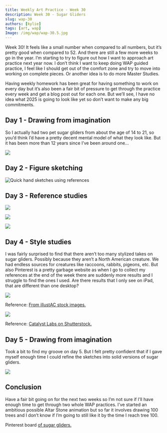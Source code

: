 ```yaml
---
title: Weekly Art Practice - Week 30
description: Week 30 - Sugar Gliders
slug: wap-30
authors: [kylie]
tags: [art, wap]
Image: /img/wap/wap-30.5.jpg
---
```


Week 30! It feels like a small number when compared to all numbers, but it’s pretty good when compared to 52. And there are still a few more weeks to go in the year. I’m starting to try to figure out how I want to approach art practice next year now. I don’t think I want to keep doing WAP guided practice, I feel like I should get out of the comfort zone and try to move into working on complete pieces. Or another idea is to do more Master Studies.

Having weekly homework has been great for having something to work on every day but it’s also been a fair bit of pressure to get through the practice every week and get a blog post out for each one. But we’ll see, I have no idea what 2025 is going to look like yet so don’t want to make any big commitments.

## Day 1 - Drawing from imagination

So I actually had two pet sugar gliders from about the age of 14 to 21, so you’d think I’d have a pretty decent mental model of what they look like. But it has been more than 12 years since I’ve been around one…

![](/img/wap/wap-30.1.jpg)

<!--truncate-->

## Day 2 - Figure sketching

![Quick hand sketches using references](/img/wap/wap-30.2.jpg)

## Day 3 - Reference studies

![](/img/wap/wap-30.3.1.jpg)

![](/img/wap/wap-30.3.2.jpg)

![](/img/wap/wap-30.3.3.jpg)

## Day 4 - Style studies

I was fairly surprised to find that there aren’t too many stylized takes on sugar gliders. Possibly because they aren’t a North American creature. We had endless sources for creatures like raccoons, rabbits, pigeons, etc. But also Pinterest is a pretty garbage website as when I go to collect my references at the end of the week there are suddenly more results and I struggle to find the ones I used. Are there results that I only see on iPad, that are different than one desktop?

![](/img/wap/wap-30.4.1.jpg)

Reference: [From illustAC stock images.](https://www.ac-illust.com/main/detail.php?id=23007284)

![](/img/wap/wap-30.4.2.jpg)

Reference: [Catalyst Labs on Shutterstock.](https://www.shutterstock.com/id/g/catalyststuff)

## Day 5 - Drawing from imagination

Took a bit to find my groove on day 5. But I felt pretty confident that if I gave myself enough time I could refine the sketches into solid versions of sugar gliders.

![](/img/wap/wap-30.5.jpg)


## Conclusion

Have a fair bit going on for the next two weeks so I’m not sure if I’ll have enough time to get through two whole WAP practices. I’ve started an ambitious possible Altar Stone animation but so far it involves drawing 100 trees and I don’t know if I’m going to still like it by the time I reach tree 100.

Pinterest board [of sugar gliders.](https://ca.pinterest.com/maeanu3639/wap-sugargliders/)
